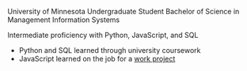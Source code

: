 University of Minnesota Undergraduate Student
Bachelor of Science in Management Information Systems

Intermediate proficiency with Python, JavaScript, and SQL
* Python and SQL learned through university coursework
* JavaScript learned on the job for a [work project](https://github.com/kenquejadas/Automated-Google-Drive-Outline-Document)

<!--
**kenquejadas/kenquejadas** is a ✨ _special_ ✨ repository because its `README.md` (this file) appears on your GitHub profile.

Here are some ideas to get you started:

- 🔭 I’m currently working on ...
- 🌱 I’m currently learning ...
- 👯 I’m looking to collaborate on ...
- 🤔 I’m looking for help with ...
- 💬 Ask me about ...
- 📫 How to reach me: ...
- 😄 Pronouns: ...
- ⚡ Fun fact: ...
-->
